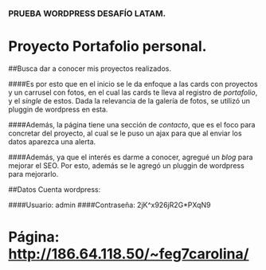 ### PRUEBA WORDPRESS DESAFÍO LATAM.

# Proyecto **Portafolio** personal.

##Busca dar a conocer mis proyectos realizados.

####Es por esto que en el inicio se le da enfoque a las cards con proyectos y un carrusel con fotos, en el cual las cards te lleva al registro de _portafolio_, y el _single_ de estos. Dada la relevancia de la galería de fotos, se utilizó un pluggin de wordpress en esta.

####Además, la página tiene una sección de _contacto_, que es el foco para concretar del proyecto, al cual se le puso un ajax para que al enviar los datos aparezca una alerta.

####Además, ya que el interés es darme a conocer, agregué un _blog_ para mejorar el SEO. Por esto, además se le agregó un pluggin de wordpress para mejorarlo.



##Datos Cuenta wordpress:

####Usuario: admin
####Contraseña: 2jK^x926jR2G*PXqN9


# Página: http://186.64.118.50/~feg7carolina/